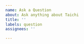 ```yaml
---
name: Ask a Question
about: Ask anything about Taichi
title: ''
labels: question
assignees: ''

---
```


<!--
Before asking a question, please first consider:

- Searching Google
- Searching [existing issues](https://github.com/taichi-dev/taichi/issues)
- Searching [Taichi Doc](https://docs.taichi.graphics/)
- Searching [Taichi Forum](https://forum.taichi.graphics/)
-->
